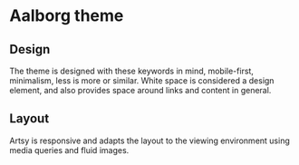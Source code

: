 Aalborg theme
=============

Design
------

The theme is designed with these keywords in mind, mobile-first, minimalism, less is more or similar.
White space is considered a design element, and also provides space around links and content in general.

Layout
------

Artsy is responsive and adapts the layout to the viewing environment using media queries and fluid images.


